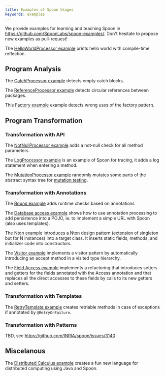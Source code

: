 ```yaml
---
title: Examples of Spoon Usages
keywords: examples
---
```


We provide examples for learning and teaching Spoon in <https://github.com/SpoonLabs/spoon-examples/>. Don't hesitate to propose new examples as pull-request!

The [HelloWorldProcessor example](https://github.com/SpoonLabs/spoon-examples/blob/master/src/main/java/fr/inria/gforge/spoon/HelloWorldProcessor.java) prints hello world with compile-time reflection.

## Program Analysis

The [CatchProcessor example](https://github.com/SpoonLabs/spoon-examples/blob/master/src/main/java/fr/inria/gforge/spoon/analysis/CatchProcessor.java) detects empty catch blocks.

The [ReferenceProcessor example](https://github.com/SpoonLabs/spoon-examples/blob/master/src/main/java/fr/inria/gforge/spoon/analysis/ReferenceProcessor.java) detects circular references between packages.

This [Factory example](https://github.com/SpoonLabs/spoon-examples/blob/master/src/main/java/fr/inria/gforge/spoon/analysis/FactoryProcessor.java) example detects wrong uses of the factory pattern.

## Program Transformation

### Transformation with API

The [NotNullProcessor example](https://github.com/SpoonLabs/spoon-examples/blob/master/src/main/java/fr/inria/gforge/spoon/transformation/notnullcheck/NotNullCheckAdderProcessor.java) adds a not-null check for all method parameters.

The [LogProcessor example](https://github.com/SpoonLabs/spoon-examples/blob/master/src/main/java/fr/inria/gforge/spoon/transformation/autologging/LogProcessor.java) is an example of Spoon for tracing, it adds a log statement when entering a method.

The [MutationProcessor example](https://github.com/SpoonLabs/spoon-examples/tree/master/src/main/java/fr/inria/gforge/spoon/transformation/mutation) randomly mutates some parts of the abstract syntax tree for [mutation testing](http://en.wikipedia.org/wiki/Mutation_testing).

### Transformation with Annotations 

The [Bound example](https://github.com/SpoonLabs/spoon-examples/tree/master/src/main/java/fr/inria/gforge/spoon/transformation/bound) adds runtime checks based on annotations

The [Database access example](https://github.com/SpoonLabs/spoon-examples/tree/master/src/main/java/fr/inria/gforge/spoon/transformation/dbaccess) shows how to use annotation processing to add persistence into a POJO, ie. to implement a simple URL with Spoon (also uses templates).

The [Nton example](https://gforge.inria.fr/scm/viewvc.php/trunk/spoon-examples/src/main/java/spoon/examples/nton/?root=spoon) introduces a Nton design pattern (extension of singleton but for N instances) into a target class. It inserts static fields, methods, and initializer code into constructors.

The [Visitor example](https://gforge.inria.fr/scm/viewvc.php/trunk/spoon-examples/src/main/java/spoon/examples/visitor/?root=spoon) implements a visitor pattern by automatically introducing an accept method in a visited type hierarchy.

The [Field Access example](https://gforge.inria.fr/scm/viewvc.php/trunk/spoon-examples/src/main/java/spoon/examples/fieldaccess/?root=spoon) implements a refactoring that introduces setters and getters for the fields annotated with the Access annotation and that replaces all the direct accesses to these fields by calls to its new getters and setters.

### Transformation with Templates

The [RetryTemplate example](https://github.com/SpoonLabs/spoon-examples/tree/master/src/main/java/fr/inria/gforge/spoon/transformation/retry) creates retriable methods in case of exceptions if annotated by `@RetryOnFailure`.

### Transformation with Patterns

TBD, see <https://github.com/INRIA/spoon/issues/3140>

## Miscelanous

The [Distributed Calculus example](https://gforge.inria.fr/scm/viewvc.php/trunk/spoon-examples/src/main/java/spoon/examples/distcalc/?root=spoon) creates a fun new language for distributed computing using Java and Spoon.
